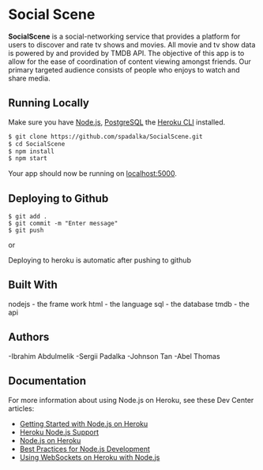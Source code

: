 # Social Scene

 **SocialScene** is a social-networking service that provides a platform for users to discover and rate tv shows and movies. All movie and tv show data is powered by and provided by TMDB API. The objective of this app is to allow for the ease of coordination of content viewing amongst friends. Our primary targeted audience consists of people who enjoys to watch and share media. 

## Running Locally

Make sure you have [Node.js](http://nodejs.org/), [PostgreSQL](https://www.postgresql.org/) the [Heroku CLI](https://cli.heroku.com/) installed.

```sh
$ git clone https://github.com/spadalka/SocialScene.git
$ cd SocialScene
$ npm install
$ npm start
```

Your app should now be running on [localhost:5000](http://localhost:5000/).

## Deploying to Github

```
$ git add .
$ git commit -m "Enter message"
$ git push
```
or

Deploying to heroku is automatic after pushing to github

## Built With
nodejs - the frame work
html - the language
sql - the database
tmdb - the api

## Authors
-Ibrahim Abdulmelik
-Sergii Padalka
-Johnson Tan
-Abel Thomas


## Documentation

For more information about using Node.js on Heroku, see these Dev Center articles:

- [Getting Started with Node.js on Heroku](https://devcenter.heroku.com/articles/getting-started-with-nodejs)
- [Heroku Node.js Support](https://devcenter.heroku.com/articles/nodejs-support)
- [Node.js on Heroku](https://devcenter.heroku.com/categories/nodejs)
- [Best Practices for Node.js Development](https://devcenter.heroku.com/articles/node-best-practices)
- [Using WebSockets on Heroku with Node.js](https://devcenter.heroku.com/articles/node-websockets)
